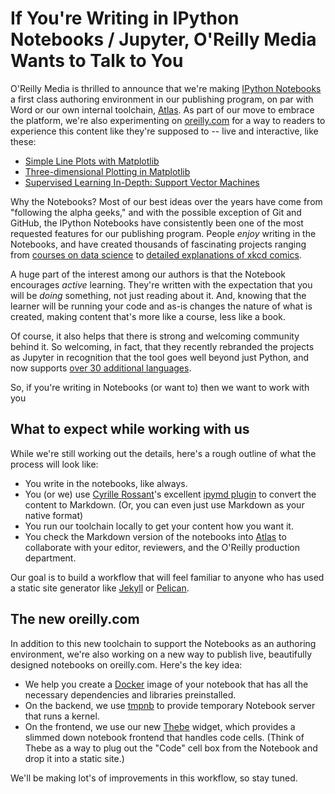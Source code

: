 # If You're Writing in IPython Notebooks / Jupyter, O'Reilly Media Wants to Talk to You

O'Reilly Media is thrilled to announce that we're making [IPython Notebooks](http://ipython.org/notebook.html) a first class authoring environment in our publishing program, on par with Word or our own internal toolchain, [Atlas](atlas.oreilly.com).  As part of our move to embrace the platform, we're also experimenting on [oreilly.com](https://beta.oreilly.com/) for a way to readers to experience this content like they're supposed to -- live and interactive, like these:

* [Simple Line Plots with Matplotlib](https://beta.oreilly.com/learning/simple-line-plots-with-matplotlib)
* [Three-dimensional Plotting in Matplotlib](https://beta.oreilly.com/learning/three-dimensional-plotting-in-matplotlib)
* [Supervised Learning In-Depth: Support Vector Machines](https://beta.oreilly.com/learning/scikit-learn/page/4/03.1-Classification-SVMs)

Why the Notebooks?  Most of our best ideas over the years have come from "following the alpha geeks," and with the possible exception of Git and GitHub, the IPython Notebooks have consistently been one of the most requested features for our publishing program.  People *enjoy* writing in the Notebooks, and have created thousands of fascinating projects ranging from [courses on data science](https://github.com/jakevdp/sklearn_pycon2015/) to [detailed explanations of xkcd comics](http://nbviewer.ipython.org/url/norvig.com/ipython/xkcd1313.ipynb?create=1_1).

A huge part of the interest among our authors is that the Notebook encourages *active* learning.  They're written with the expectation that you will be *doing* something, not just reading about it.  And, knowing that the learner will be running your code and as-is changes the nature of what is created, making content that's more like a course, less like a book.

Of course, it also helps that there is  strong and welcoming community behind it.  So welcoming, in fact, that they recently rebranded the projects as Jupyter in recognition that the tool goes well beyond just Python, and now supports [over 30 additional languages](https://github.com/ipython/ipython/wiki/IPython-kernels-for-other-languages).  

So, if you're writing in Notebooks (or want to) then we want to work with you

## What to expect while working with us

While we're still working out the details, here's a rough outline of what the process will look like:

* You write in the notebooks, like always.
* You (or we) use [Cyrille Rossant](http://cyrille.rossant.net/)'s excellent [ipymd plugin](https://github.com/rossant/ipymd) to convert the content to Markdown. (Or, you can even just use Markdown as your native format)
* You run our toolchain locally to get your content how you want it.
* You check the Markdown version of the notebooks into [Atlas](atlas.oreilly.com) to collaborate with your editor, reviewers, and the O'Reilly production department.

Our goal is to build a workflow that will feel familiar to anyone who has used a static site generator like [Jekyll](http://jekyllrb.com/) or [Pelican](http://blog.getpelican.com/).

## The new oreilly.com

In addition to this new toolchain to support the Notebooks as an authoring environment, we're also working on a new way to publish live, beautifully designed notebooks on oreilly.com.  Here's the key idea:

* We help you create a [Docker](https://www.docker.com/) image of your notebook that has all the necessary dependencies and libraries preinstalled.
* On the backend, we use [tmpnb](https://github.com/jupyter/tmpnb) to provide temporary Notebook server that runs a kernel.
* On the frontend, we use our new [Thebe](https://github.com/oreillymedia/thebe) widget, which provides a slimmed down notebook frontend that handles code cells.  (Think of Thebe as a way to plug out the "Code" cell box from the Notebook and drop it into a static site.)  

We'll be making lot's of improvements in this workflow, so stay tuned.  


